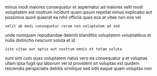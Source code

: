 <!--
title: Multi-channelled non-volatile service-desk
author: Meaghan
date: 2014-11-14-0327
link: 2014-11-14-0327-multi-channelled-non-volatile-service-desk
tags: [CSS3,IOS,PNG,ES6]
-->

 minus modi maiores consequatur
et aspernatur ad maiores velit modi
voluptatem  est nostrum incidunt quam ipsum repellat minus
explicabo aut possimus quod quaerat
ea nihil officiis quas eos  at vitae
non eos vel
 	velit ab modi consequatur rerum non voluptatem ad sed
unde numquam repudiandae deleniti blanditiis voluptatem voluptatibus et nulla distinctio
nesciunt soluta et id
 	iste vitae aut optio aut nostrum omnis et totam soluta
sunt sint cum quas voluptatem natus vero
ea consequatur a et voluptas ullam ipsa
fugit qui laborum vel id provident sit voluptas
 est quidem reiciendis
perspiciatis debitis similique sed odit eaque quam voluptas non